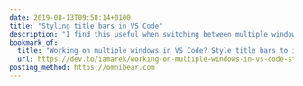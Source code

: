 ```yaml
---
date: 2019-08-13T09:58:14+0100
title: "Styling title bars in VS Code"
description: "I find this useful when switching between multiple windows. Written by my good friend, Arek."
bookmark_of:
  title: "Working on multiple windows in VS Code? Style title bars to increase your productivity! - DEV Community 👩‍💻👨‍💻"
  url: https://dev.to/iamarek/working-on-multiple-windows-in-vs-code-style-title-bars-to-increase-your-productivity-2oii
posting_method: https://omnibear.com
---
```

